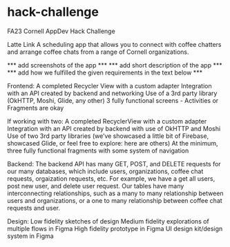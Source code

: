 # hack-challenge
FA23 Cornell AppDev Hack Challenge

Latte Link
A scheduling app that allows you to connect with coffee chatters and arrange coffee chats from a range of Cornell organizations.

*** add screenshots of the app ***
*** add short description of the app ***
*** add how we fulfilled the given requirements in the text below ***

Frontend:
A completed Recycler View with a custom adapter
Integration with an API created by backend and networking
Use of a 3rd party library (OkHTTP, Moshi, Glide, any other)
3 fully functional screens - Activities or Fragments are okay

If working with two:
A completed RecyclerView with a custom adapter
Integration with an API created by backend with use of OkHTTP and Moshi
Use of two 3rd party libraries (we’ve showcased a little bit of Firebase, showcased Glide, or feel free to explore: here are others)
At the minimum, three fully functional fragments with some system of navigation

Backend:
The backend API has many GET, POST, and DELETE requests for our many databases, which include users, organizations, coffee chat requests, orgaization requests, etc. For example, we have a get all users, post new user, and delete user request. Our tables have many interconnecting relationships, such as a many to many relationship between users and organizations, or a one to many relationship between coffee chat requests and user.

Design:
Low fidelity sketches of design
Medium fidelity explorations of multiple flows in Figma
High fidelity prototype in Figma
UI design kit/design system in Figma




